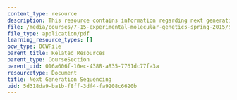 ```yaml
---
content_type: resource
description: This resource contains information regarding next generation sequencing.
file: /media/courses/7-15-experimental-molecular-genetics-spring-2015/5d318da9ba1bf8ff3df4fa9208c6620b_MIT7_15S15_NGSsequencing.pdf
file_type: application/pdf
learning_resource_types: []
ocw_type: OCWFile
parent_title: Related Resources
parent_type: CourseSection
parent_uid: 016a606f-10ec-4388-a835-7761dc77fa3a
resourcetype: Document
title: Next Generation Sequencing
uid: 5d318da9-ba1b-f8ff-3df4-fa9208c6620b
---
```


